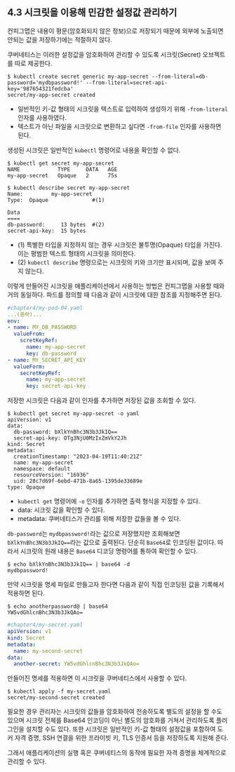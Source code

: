 ## 4.3 시크릿을 이용해 민감한 설정값 관리하기

컨피그맵은 내용이 평문(암호화되지 않은 정보)으로 저장되기 때문에 외부에 노출되면 안되는 값을 저장하기에는 적절하지 않다.

쿠버네티스는 이러한 설정값을 암호화하여 관리할 수 있도록 시크릿(Secret) 오브젝트를 따로 제공한다.

```
$ kubectl create secret generic my-app-secret --from-literal=db-password='mydbpassword!' --from-literal=secret-api-key='987654321fedcba'
secret/my-app-secret created
```

- 일반적인 키-값 형태의 시크릿을 텍스트로 입력하여 생성하기 위해 `-from-literal` 인자를 사용하였다.
- 텍스트가 아닌 파일을 시크릿으로 변환하고 싶다면 `-from-file` 인자를 사용하면 된다.

생성된 시크릿은 일반적인 `kubectl` 명령어로 내용을 확인할 수 없다.

```
$ kubectl get secret my-app-secret
NAME            TYPE     DATA   AGE
my-app-secret   Opaque   2      75s
```

```
$ kubectl describe secret my-app-secret
Name:         my-app-secret
Type:  Opaque              #(1)

Data
====
db-password:     13 bytes  #(2)
secret-api-key:  15 bytes
```

- (1) 특별한 타입을 지정하지 않는 경우 시크릿은 불투명(Opaque) 타입을 가진다. 이는 평범한 텍스트 형태의 시크릿을 의미한다.
- (2) `kubectl describe` 명령으로는 시크릿의 키와 크기만 표시되며, 값을 보여 주지 않는다.

이렇게 만들어진 시크릿을 애플리케이션에서 사용하는 방법은 컨피그맵을 사용할 때와 거의 동일하다. 파드를 정의할 때 다음과 같이 시크릿에 대한 참조를 지정해주면 된다.

```yaml
#chapter4/my-pod-04.yaml
...(중략)...
env:
- name: MY_DB_PASSWORD
  valueFrom:
    scretKeyRef:
      name: my-app-secret
      key: db-password
- name: MY_SECRET_API_KEY
  valueForm:
    secretKeyRef:
      name: my-app-secret
      key: secret-api-key
```

저장한 시크릿은 다음과 같이 인자를 추가하면 저장된 값을 조회할 수 있다.

```
$ kubectl get secret my-app-secret -o yaml
apiVersion: v1
data:
  db-password: bXlkYnBhc3N3b3JkIQ==
  secret-api-key: OTg3NjU0MzIxZmVkY2Jh
kind: Secret
metadata:
  creationTimestamp: "2023-04-19T11:40:21Z"
  name: my-app-secret
  namespace: default
  resourceVersion: "16936"
  uid: 28c7d69f-6ebd-471b-8a65-1395de33689e
type: Opaque
```

- `kubectl get` 명령어에 `-o` 인자를 추가하면 출력 형식을 지정할 수 있다.
- data: 시크릿 값을 확인할 수 있다.
- metadata: 쿠버네티스가 관리를 위해 저장한 값들을 볼 수 있다.

`db-password`는 `mydbpassword!`라는 값으로 저장했지만 조회해보면 `bXlkYnBhc3N3b3JkIQ==`라는 값으로 출력된다. 단순히 `Base64`로 인코딩된 값이다. 따라서 시크릿의 원래 내용은 `Base64` 디코딩 명령어를 통하여 확인할 수 있다.

```
$ echo bXlkYnBhc3N3b3JkIQ== | base64 -d
mydbpassword!
```

만약 시크릿을 명세 파일로 만들고자 한다면 다음과 같이 직접 인코딩된 값을 기록해서 적용하면 된다.

```
$ echo anotherpassword@ | base64
YW5vdGhlcnBhc3N3b3JkQAo=
```

```yaml
#chapter4/my-secret.yaml
apiVersion: v1
kind: Secret
metadata:
  name: my-second-secret
data:
  another-secret: YW5vdGhlcnBhc3N3b3JkQAo=
```

만들어진 명세를 적용하면 이 시크릿을 쿠버네티스에서 사용할 수 있다.

```
$ kubectl apply -f my-secret.yaml
secret/my-second-secret created
```

필요한 경우 관리자는 시크릿의 값들을 암호화하여 전송하도록 별도의 설정을 할 수도 있으며 시크릿 전체를 Base64 인코딩이 아닌 별도의 암호화를 거쳐서 관리하도록 플러그인을 설치할 수도 있다. 또한 시크릿은 일반적인 키-값 형태의 설정값을 포함하여 도커 자격 증명, SSH 연결을 위한 프라이빗 키, TLS 인증서 등을 저장하도록 지원해 준다.

그래서 애플리케이션의 실행 혹은 쿠버네티스의 동작에 필요한 자격 증명을 체계적으로 관리할 수 있다.
